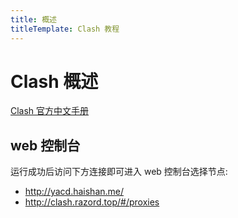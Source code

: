 ```yaml
---
title: 概述
titleTemplate: Clash 教程
---
```


# Clash 概述

[Clash 官方中文手册](https://dreamacro.github.io/clash/zh_CN/)

## web 控制台

运行成功后访问下方连接即可进入 web 控制台选择节点:

- http://yacd.haishan.me/
- http://clash.razord.top/#/proxies
